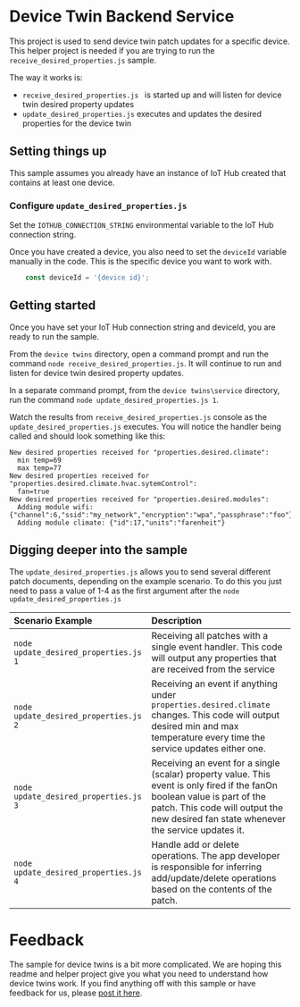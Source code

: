 # Device Twin Backend Service

This project is used to send device twin patch updates for a specific device. This helper project is needed if you are trying to run the `receive_desired_properties.js` sample.

The way it works is:
- `receive_desired_properties.js ` is started up and will listen for device twin desired property updates
- `update_desired_properties.js` executes and updates the desired properties for the device twin

## Setting things up

This sample assumes you already have an instance of IoT Hub created that contains at least one device.

### Configure `update_desired_properties.js`

Set the `IOTHUB_CONNECTION_STRING` environmental variable to the IoT Hub connection string. 

Once you have created a device, you also need to set the `deviceId` variable manually in the code. This is the specific device you want to work with.

```javascript
    const deviceId = '{device id}';
```

## Getting started

Once you have set your IoT Hub connection string and deviceId, you are ready to run the sample. 

From the `device twins` directory, open a command prompt and run the command `node receive_desired_properties.js`. It will continue to run and listen for device twin desired property updates.

In a separate command prompt, from the `device twins\service` directory, run the command `node update_desired_properties.js 1`.

Watch the results from `receive_desired_properties.js` console as the `update_desired_properties.js` executes. You will notice the handler being called and should look something like this:

```text
New desired properties received for "properties.desired.climate":
  min temp=69
  max temp=77
New desired properties received for "properties.desired.climate.hvac.sytemControl":
  fan=true
New desired properties received for "properties.desired.modules":
  Adding module wifi: {"channel":6,"ssid":"my_network","encryption":"wpa","passphrase":"foo"}
  Adding module climate: {"id":17,"units":"farenheit"}
```

## Digging deeper into the sample

The `update_desired_properties.js` allows you to send several different patch documents, depending on the example scenario. To do this you just need to pass a value of 1-4 as the first argument after the `node update_desired_properties.js`

| Scenario Example                    | Description                                                                                                                                                                                                         |
| :------------------------------ | :------------------------------------------------------------------------------------------------------------------------------------------------------------------------------------------------------------------ |
| `node update_desired_properties.js 1` | Receiving all patches with a single event handler. This code will output any properties that are received from the service  |
| `node update_desired_properties.js 2` | Receiving an event if anything under `properties.desired.climate` changes. This code will output desired min and max temperature every time the service updates either one.  |
| `node update_desired_properties.js 3` | Receiving an event for a single (scalar) property value. This event is only fired if the fanOn boolean value is part of the patch. This code will output the new desired fan state whenever the service updates it.  |
| `node update_desired_properties.js 4` | Handle add or delete operations. The app developer is responsible for inferring add/update/delete operations based on the contents of the patch.  |

# Feedback

The sample for device twins is a bit more complicated. We are hoping this readme and helper project give you what you need to understand how device twins work. If you find anything off with this sample or have feedback for us, please [post it here](https://github.com/Azure/azure-iot-sdk-node/discussions/1042).
